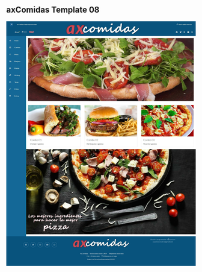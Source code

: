 ## axComidas Template 08
![List / Screenshots](https://github.com/virla01/axComidas-Template-8/blob/master/Diseno/template08.jpg)